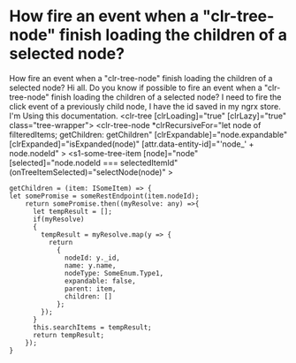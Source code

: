 
# How fire an event when a "clr-tree-node" finish loading the children of a selected node?

How fire an event when a "clr-tree-node" finish loading the children of a selected node?
Hi all. Do you know if possible to fire an event when a "clr-tree-node" finish loading the children of a selected node?
I need to fire the click event of a previously child node, I have the id saved in my ngrx store.
I'm Using this documentation.
<clr-tree
      [clrLoading]="true"
      [clrLazy]="true" class="tree-wrapper">
      <clr-tree-node
        *clrRecursiveFor="let node of filteredItems; getChildren: getChildren"
        [clrExpandable]="node.expandable"
        [clrExpanded]="isExpanded(node)"
        [attr.data-entity-id]="'node_' + node.nodeId"
      >
        <s1-some-tree-item
          [node]="node"
          [selected]="node.nodeId === selectedItemId"
          (onTreeItemSelected)="selectNode(node)"
        ></s1-some-tree-item>
      </clr-tree-node>
    </clr-tree>



    getChildren = (item: ISomeItem) => {
    let somePromise = someRestEndpoint(item.nodeId);
        return somePromise.then((myResolve: any) =>{
          let tempResult = [];
          if(myResolve)
          {
            tempResult = myResolve.map(y => {
              return 
                {
                  nodeId: y._id,
                  name: y.name,
                  nodeType: SomeEnum.Type1,
                  expandable: false,
                  parent: item,
                  children: []
                };
            });
          }
          this.searchItems = tempResult;
          return tempResult;
        });
    }



        